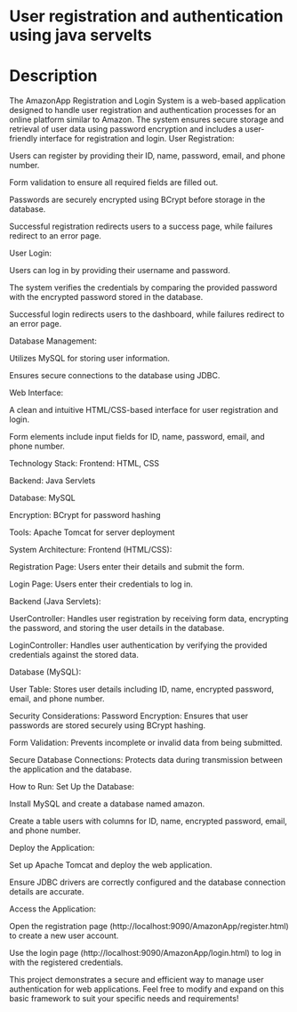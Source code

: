 # User registration and authentication using java servelts
<h1>Description</h1>
The AmazonApp Registration and Login System is a web-based application designed to handle user registration and authentication processes for an online platform similar to Amazon. The system ensures secure storage and retrieval of user data using password encryption and includes a user-friendly interface for registration and login.
User Registration:

Users can register by providing their ID, name, password, email, and phone number.

Form validation to ensure all required fields are filled out.

Passwords are securely encrypted using BCrypt before storage in the database.

Successful registration redirects users to a success page, while failures redirect to an error page.

User Login:

Users can log in by providing their username and password.

The system verifies the credentials by comparing the provided password with the encrypted password stored in the database.

Successful login redirects users to the dashboard, while failures redirect to an error page.

Database Management:

Utilizes MySQL for storing user information.

Ensures secure connections to the database using JDBC.

Web Interface:

A clean and intuitive HTML/CSS-based interface for user registration and login.

Form elements include input fields for ID, name, password, email, and phone number.

Technology Stack:
Frontend: HTML, CSS

Backend: Java Servlets

Database: MySQL

Encryption: BCrypt for password hashing

Tools: Apache Tomcat for server deployment

System Architecture:
Frontend (HTML/CSS):

Registration Page: Users enter their details and submit the form.

Login Page: Users enter their credentials to log in.

Backend (Java Servlets):

UserController: Handles user registration by receiving form data, encrypting the password, and storing the user details in the database.

LoginController: Handles user authentication by verifying the provided credentials against the stored data.

Database (MySQL):

User Table: Stores user details including ID, name, encrypted password, email, and phone number.

Security Considerations:
Password Encryption: Ensures that user passwords are stored securely using BCrypt hashing.

Form Validation: Prevents incomplete or invalid data from being submitted.

Secure Database Connections: Protects data during transmission between the application and the database.

How to Run:
Set Up the Database:

Install MySQL and create a database named amazon.

Create a table users with columns for ID, name, encrypted password, email, and phone number.

Deploy the Application:

Set up Apache Tomcat and deploy the web application.

Ensure JDBC drivers are correctly configured and the database connection details are accurate.

Access the Application:

Open the registration page (http://localhost:9090/AmazonApp/register.html) to create a new user account.

Use the login page (http://localhost:9090/AmazonApp/login.html) to log in with the registered credentials.

This project demonstrates a secure and efficient way to manage user authentication for web applications. Feel free to modify and expand on this basic framework to suit your specific needs and requirements!
